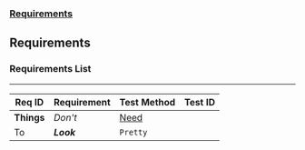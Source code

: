 ### [Requirements](#Requirements)




















































## Requirements
### Requirements List
-----
Req ID | Requirement | Test Method | Test ID
--- | --- | --- | ---
**Things** | _Don't_ | [Need](http://makeuseof.com) | 
To | *__Look__* | `Pretty` | 
